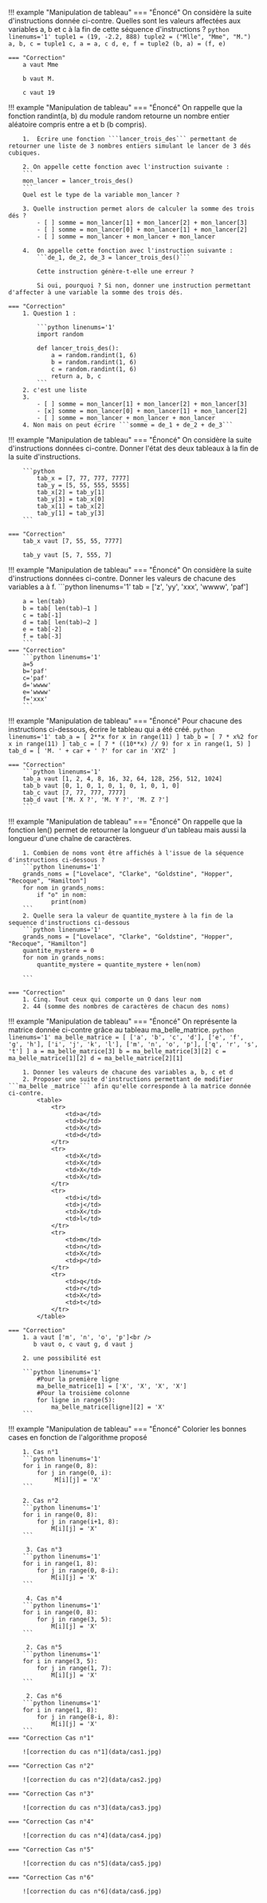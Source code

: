 !!! example "Manipulation de tableau"
    === "Énoncé"
        On considère la suite d'instructions donnée ci-contre. 
        Quelles sont les valeurs affectées aux variables a, b et c à la fin de cette séquence d'instructions ?
        ```python linenums='1'
        tuple1 = (19, -2.2, 888)
        tuple2 = ("Mlle", "Mme", "M.")
        a, b, c = tuple1
        c, a = a, c
        d, e, f = tuple2
        (b, a) = (f, e)
        ```

    === "Correction"
        a vaut Mme 

        b vaut M. 

        c vaut 19

!!! example "Manipulation de tableau"
    === "Énoncé"
        On rappelle que la fonction randint(a, b) du module random retourne un nombre entier aléatoire compris entre a et b (b compris).

        1.	Écrire une fonction ```lancer_trois_des``` permettant de retourner une liste de 3 nombres entiers simulant le lancer de 3 dés cubiques.

        2. On appelle cette fonction avec l'instruction suivante :
        ```
        mon_lancer = lancer_trois_des()
        ```
        Quel est le type de la variable mon_lancer ?

        3. Quelle instruction permet alors de calculer la somme des trois dés ?
            - [ ] somme = mon_lancer[1] + mon_lancer[2] + mon_lancer[3]
            - [ ] somme = mon_lancer[0] + mon_lancer[1] + mon_lancer[2]
            - [ ] somme = mon_lancer + mon_lancer + mon_lancer

        4.	On appelle cette fonction avec l'instruction suivante :
            ```de_1, de_2, de_3 = lancer_trois_des()```

            Cette instruction génère-t-elle une erreur ? 
            
            Si oui, pourquoi ? Si non, donner une instruction permettant d'affecter à une variable la somme des trois dés.

    === "Correction"
        1. Question 1 : 

            ```python linenums='1'
            import random

            def lancer_trois_des():
                a = random.randint(1, 6)
                b = random.randint(1, 6)
                c = random.randint(1, 6)
                return a, b, c
            ```
        2. c'est une liste
        3. 
            - [ ] somme = mon_lancer[1] + mon_lancer[2] + mon_lancer[3]
            - [x] somme = mon_lancer[0] + mon_lancer[1] + mon_lancer[2]
            - [ ] somme = mon_lancer + mon_lancer + mon_lancer
        4. Non mais on peut écrire ```somme = de_1 + de_2 + de_3```

!!! example "Manipulation de tableau"
    === "Énoncé"
        On considère la suite d'instructions données ci-contre.
        Donner l'état des deux tableaux à la fin de la suite d'instructions.

        ```python 
            tab_x = [7, 77, 777, 7777]
            tab_y = [5, 55, 555, 5555]
            tab_x[2] = tab_y[1]
            tab_y[3] = tab_x[0]
            tab_x[1] = tab_x[2]
            tab_y[1] = tab_y[3]
        ```

    === "Correction"
        tab_x vaut [7, 55, 55, 7777]

        tab_y vaut [5, 7, 555, 7]

!!! example "Manipulation de tableau"
    === "Énoncé"
        On considère la suite d'instructions données ci-contre.
        Donner les valeurs de chacune des variables a à f.
        ```python linenums='1'
        tab = ['z', 'yy', 'xxx', 'wwww', 'paf']

        a = len(tab)
        b = tab[ len(tab)–1 ]
        c = tab[-1]
        d = tab[ len(tab)–2 ]
        e = tab[-2]
        f = tab[-3]
        ```
    === "Correction"
        ```python linenums='1'
        a=5 
        b='paf'
        c='paf'
        d='wwww'
        e='wwww'
        f='xxx'
        ```

!!! example "Manipulation de tableau"
    === "Énoncé"
        Pour chacune des instructions ci-dessous, écrire le tableau qui a été créé.
        ```python linenums='1'
        tab_a = [ 2**x for x in range(11) ]
        tab_b = [ 7 * x%2 for x in range(11) ]
        tab_c = [ 7 * ((10**x) // 9) for x in range(1, 5) ]
        tab_d = [ 'M. ' + car + ' ?' for car in 'XYZ' ]
        ```
    
    === "Correction"
        ```python linenums='1'
        tab_a vaut [1, 2, 4, 8, 16, 32, 64, 128, 256, 512, 1024]
        tab_b vaut [0, 1, 0, 1, 0, 1, 0, 1, 0, 1, 0]
        tab_c vaut [7, 77, 777, 7777]
        tab_d vaut ['M. X ?', 'M. Y ?', 'M. Z ?']
        ```

!!! example "Manipulation de tableau"
    === "Énoncé"
        On rappelle que la fonction len() permet de retourner la longueur d'un tableau mais aussi la longueur d'une chaîne de caractères.

        1. Combien de noms vont être affichés à l'issue de la séquence d'instructions ci-dessous ? 
        ```python linenums='1'
        grands_noms = ["Lovelace", "Clarke", "Goldstine", "Hopper", "Recoque", "Hamilton"]
        for nom in grands_noms:
            if "o" in nom:
                print(nom)
        ```
        2. Quelle sera la valeur de quantite_mystere à la fin de la sequence d'instructions ci-dessous 
        ```python linenums='1'
        grands_noms = ["Lovelace", "Clarke", "Goldstine", "Hopper", "Recoque", "Hamilton"]
        quantite_mystere = 0
        for nom in grands_noms:
            quantite_mystere = quantite_mystere + len(nom)

        ```
    
    === "Correction"
        1. Cinq. Tout ceux qui comporte un O dans leur nom
        2. 44 (somme des nombres de caractères de chacun des noms)

!!! example "Manipulation de tableau"
    === "Énoncé"
        On représente la matrice donnée ci-contre grâce au tableau ma_belle_matrice.
        ```python linenums='1'
        ma_belle_matrice = [ ['a', 'b', 'c', 'd'],
                             ['e', 'f', 'g', 'h'],
                             ['i', 'j', 'k', 'l'],
                             ['m', 'n', 'o', 'p'],
                             ['q', 'r', 's', 't'] ]
        a = ma_belle_matrice[3]
        b = ma_belle_matrice[3][2]
        c = ma_belle_matrice[1][2]
        d = ma_belle_matrice[2][1]
        ```

        1. Donner les valeurs de chacune des variables a, b, c et d
        2. Proposer une suite d'instructions permettant de modifier ```ma_belle _matrice``` afin qu'elle corresponde à la matrice donnée ci-contre.
            <table>
                <tr>
                    <td>a</td>
                    <td>b</td>
                    <td>X</td>
                    <td>d</td>
                </tr>
                <tr>
                    <td>X</td>
                    <td>X</td>
                    <td>X</td>
                    <td>X</td>
                </tr>
                <tr>
                    <td>i</td>
                    <td>j</td>
                    <td>X</td>
                    <td>l</td>
                </tr>
                <tr>
                    <td>m</td>
                    <td>n</td>
                    <td>X</td>
                    <td>p</td>
                </tr>
                <tr>
                    <td>q</td>
                    <td>r</td>
                    <td>X</td>
                    <td>t</td>
                </tr>
            </table>

    === "Correction"
        1. a vaut ['m', 'n', 'o', 'p']<br />
           b vaut o, c vaut g, d vaut j

        2. une possibilité est 

        ```python linenums='1'
            #Pour la première ligne
            ma_belle_matrice[1] = ['X', 'X', 'X', 'X']
            #Pour la troisième colonne
            for ligne in range(5):
                ma_belle_matrice[ligne][2] = 'X'
        ```

!!! example "Manipulation de tableau"
    === "Énoncé"
        Colorier les bonnes cases en fonction de l'algorithme proposé

        1. Cas n°1 
        ```python linenums='1'
        for i in range(0, 8):
            for j in range(0, i):
                 M[i][j] = 'X'
        ```

        2. Cas n°2
        ```python linenums='1'
        for i in range(0, 8):
            for j in range(i+1, 8):
                M[i][j] = 'X'
        ```

         3. Cas n°3
        ```python linenums='1'
        for i in range(1, 8):
            for j in range(0, 8-i):
                M[i][j] = 'X'
        ```

         4. Cas n°4
        ```python linenums='1'
        for i in range(0, 8):
            for j in range(3, 5):
                M[i][j] = 'X'
        ```

         2. Cas n°5
        ```python linenums='1'
        for i in range(3, 5):
            for j in range(1, 7):
                M[i][j] = 'X'
        ```

         2. Cas n°6
        ```python linenums='1'
        for i in range(1, 8):
            for j in range(8-i, 8):
                M[i][j] = 'X'
        ```
    === "Correction Cas n°1"
        
        ![correction du cas n°1](data/cas1.jpg)

    === "Correction Cas n°2"

        ![correction du cas n°2](data/cas2.jpg)

    === "Correction Cas n°3"

        ![correction du cas n°3](data/cas3.jpg)
    
    === "Correction Cas n°4"

        ![correction du cas n°4](data/cas4.jpg)
    
    === "Correction Cas n°5"

        ![correction du cas n°5](data/cas5.jpg)

    === "Correction Cas n°6"
    
        ![correction du cas n°6](data/cas6.jpg)





